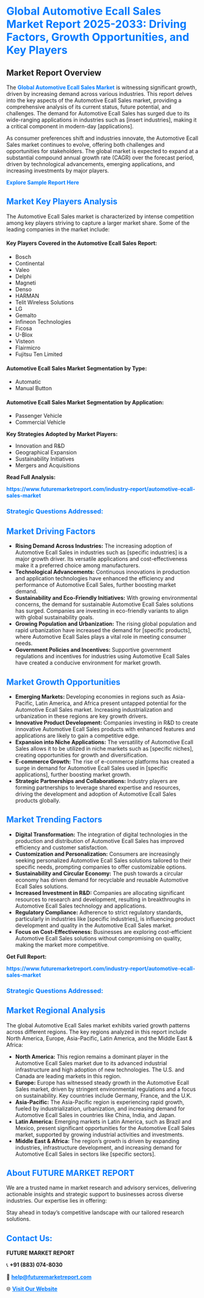 <h1 style="color: #007BFF;">Global Automotive Ecall Sales Market Report 2025-2033: Driving Factors, Growth Opportunities, and Key Players</h1>

<section id="overview">
<h2>Market Report Overview</h2>
<p>The <a href="https://www.futuremarketreport.com/industry-report/automotive-ecall-sales-market" style="color: #007BFF; text-decoration: none;"><strong>Global Automotive Ecall Sales Market</strong></a> is witnessing significant growth, driven by increasing demand across various industries. This report delves into the key aspects of the Automotive Ecall Sales market, providing a comprehensive analysis of its current status, future potential, and challenges. The demand for Automotive Ecall Sales has surged due to its wide-ranging applications in industries such as [insert industries], making it a critical component in modern-day [applications].</p>
<p>As consumer preferences shift and industries innovate, the Automotive Ecall Sales market continues to evolve, offering both challenges and opportunities for stakeholders. The global market is expected to expand at a substantial compound annual growth rate (CAGR) over the forecast period, driven by technological advancements, emerging applications, and increasing investments by major players.</p>
</section>

<section id="overview">
<p><a href="https://www.futuremarketreport.com/request-sample/reportId=103440" style="color: #007BFF; text-decoration: none;"><strong>Explore Sample Report Here</strong></a></p>
</section>

<section id="key-players">
<h2 style="color: #007BFF;">Market Key Players Analysis</h2>
<p>The Automotive Ecall Sales market is characterized by intense competition among key players striving to capture a larger market share. Some of the leading companies in the market include:</p>
<h4>Key Players Covered in the Automotive Ecall Sales Report:</h4>
<ul><li>Bosch</li><li>Continental</li><li>Valeo</li><li>Delphi</li><li>Magneti</li><li>Denso</li><li>HARMAN</li><li>Telit Wireless Solutions</li><li>LG</li><li>Gemalto</li><li>Infineon Technologies</li><li>Ficosa</li><li>U-Blox</li><li>Visteon</li><li>Flairmicro</li><li>Fujitsu Ten Limited</li></ul>
<h4>Automotive Ecall Sales Market Segmentation by Type:</h4>
<ul><li>Automatic</li><li>Manual Button</li></ul>

<h4>Automotive Ecall Sales Market Segmentation by Application:</h4>
<ul><li>Passenger Vehicle</li><li>Commercial Vehicle</li></ul>
<p><strong>Key Strategies Adopted by Market Players:</strong></p>
<ul>
<li>Innovation and R&D</li>
<li>Geographical Expansion</li>
<li>Sustainability Initiatives</li>
<li>Mergers and Acquisitions</li>
</ul>
</section>

<section>
<p><strong>Read Full Analysis: </strong></p><a href="https://www.futuremarketreport.com/industry-report/automotive-ecall-sales-market" style="color: #007BFF; text-decoration: none;"><strong>https://www.futuremarketreport.com/industry-report/automotive-ecall-sales-market</strong></a>
<h3 style="color: #007BFF;">Strategic Questions Addressed:</h3>
</section>

<section id="driving-factors">
<h2 style="color: #007BFF;">Market Driving Factors</h2>
<ul>
<li><strong>Rising Demand Across Industries:</strong> The increasing adoption of Automotive Ecall Sales in industries such as [specific industries] is a major growth driver. Its versatile applications and cost-effectiveness make it a preferred choice among manufacturers.</li>
<li><strong>Technological Advancements:</strong> Continuous innovations in production and application technologies have enhanced the efficiency and performance of Automotive Ecall Sales, further boosting market demand.</li>
<li><strong>Sustainability and Eco-Friendly Initiatives:</strong> With growing environmental concerns, the demand for sustainable Automotive Ecall Sales solutions has surged. Companies are investing in eco-friendly variants to align with global sustainability goals.</li>
<li><strong>Growing Population and Urbanization:</strong> The rising global population and rapid urbanization have increased the demand for [specific products], where Automotive Ecall Sales plays a vital role in meeting consumer needs.</li>
<li><strong>Government Policies and Incentives:</strong> Supportive government regulations and incentives for industries using Automotive Ecall Sales have created a conducive environment for market growth.</li>
</ul>
</section>

<section id="growth-opportunities">
<h2 style="color: #007BFF;">Market Growth Opportunities</h2>
<ul>
<li><strong>Emerging Markets:</strong> Developing economies in regions such as Asia-Pacific, Latin America, and Africa present untapped potential for the Automotive Ecall Sales market. Increasing industrialization and urbanization in these regions are key growth drivers.</li>
<li><strong>Innovative Product Development:</strong> Companies investing in R&D to create innovative Automotive Ecall Sales products with enhanced features and applications are likely to gain a competitive edge.</li>
<li><strong>Expansion into Niche Applications:</strong> The versatility of Automotive Ecall Sales allows it to be utilized in niche markets such as [specific niches], creating opportunities for growth and diversification.</li>
<li><strong>E-commerce Growth:</strong> The rise of e-commerce platforms has created a surge in demand for Automotive Ecall Sales used in [specific applications], further boosting market growth.</li>
<li><strong>Strategic Partnerships and Collaborations:</strong> Industry players are forming partnerships to leverage shared expertise and resources, driving the development and adoption of Automotive Ecall Sales products globally.</li>
</ul>
</section>

<section id="trending-factors">
<h2 style="color: #007BFF;">Market Trending Factors</h2>
<ul>
<li><strong>Digital Transformation:</strong> The integration of digital technologies in the production and distribution of Automotive Ecall Sales has improved efficiency and customer satisfaction.</li>
<li><strong>Customization and Personalization:</strong> Consumers are increasingly seeking personalized Automotive Ecall Sales solutions tailored to their specific needs, prompting companies to offer customizable options.</li>
<li><strong>Sustainability and Circular Economy:</strong> The push towards a circular economy has driven demand for recyclable and reusable Automotive Ecall Sales solutions.</li>
<li><strong>Increased Investment in R&D:</strong> Companies are allocating significant resources to research and development, resulting in breakthroughs in Automotive Ecall Sales technology and applications.</li>
<li><strong>Regulatory Compliance:</strong> Adherence to strict regulatory standards, particularly in industries like [specific industries], is influencing product development and quality in the Automotive Ecall Sales market.</li>
<li><strong>Focus on Cost-Effectiveness:</strong> Businesses are exploring cost-efficient Automotive Ecall Sales solutions without compromising on quality, making the market more competitive.</li>
</ul>
</section>

<section>
<p><strong>Get Full Report: </strong></p><a href="https://www.futuremarketreport.com/industry-report/automotive-ecall-sales-market" style="color: #007BFF; text-decoration: none;"><strong>https://www.futuremarketreport.com/industry-report/automotive-ecall-sales-market</strong></a>
<h3 style="color: #007BFF;">Strategic Questions Addressed:</h3>
</section>


<section id="regional-analysis">
<h2 style="color: #007BFF;">Market Regional Analysis</h2>
<p>The global Automotive Ecall Sales market exhibits varied growth patterns across different regions. The key regions analyzed in this report include North America, Europe, Asia-Pacific, Latin America, and the Middle East & Africa:</p>
<ul>
<li><strong>North America:</strong> This region remains a dominant player in the Automotive Ecall Sales market due to its advanced industrial infrastructure and high adoption of new technologies. The U.S. and Canada are leading markets in this region.</li>
<li><strong>Europe:</strong> Europe has witnessed steady growth in the Automotive Ecall Sales market, driven by stringent environmental regulations and a focus on sustainability. Key countries include Germany, France, and the U.K.</li>
<li><strong>Asia-Pacific:</strong> The Asia-Pacific region is experiencing rapid growth, fueled by industrialization, urbanization, and increasing demand for Automotive Ecall Sales in countries like China, India, and Japan.</li>
<li><strong>Latin America:</strong> Emerging markets in Latin America, such as Brazil and Mexico, present significant opportunities for the Automotive Ecall Sales market, supported by growing industrial activities and investments.</li>
<li><strong>Middle East & Africa:</strong> The region’s growth is driven by expanding industries, infrastructure development, and increasing demand for Automotive Ecall Sales in sectors like [specific sectors].</li>
</ul>
</section>

<footer>
<h2 style="color: #007BFF;">About FUTURE MARKET REPORT</h2>
<p>We are a trusted name in market research and advisory services, delivering actionable insights and strategic support to businesses across diverse industries. Our expertise lies in offering:</p>

<p>Stay ahead in today’s competitive landscape with our tailored research solutions.</p>

<h2 style="color: #007BFF;">Contact Us:</h2>
<p><strong>FUTURE MARKET REPORT</strong></p>
<p>📞 <strong>+91 (883) 074-8030</strong></p>
<p>📧 <strong><a href="mailto:help@futuremarketreport.com" style="color: #007BFF;">help@futuremarketreport.com</a></strong></p>
<p>🌐 <strong><a href="https://www.futuremarketreport.com/" style="color: #007BFF;">Visit Our Website</a></strong></p>
</footer>